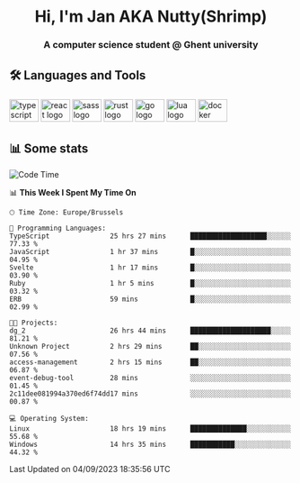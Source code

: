 <h1 align="center">Hi, I'm Jan AKA Nutty(Shrimp)</h1>
<h3 align="center">A computer science student @ Ghent university</h3>

<h2 align="left">🛠️ Languages and Tools</h2>

###

<div align="left">
  <img src="https://cdn.jsdelivr.net/gh/devicons/devicon/icons/typescript/typescript-original.svg" height="40" width="52" alt="typescript logo"  />
  <img src="https://cdn.jsdelivr.net/gh/devicons/devicon/icons/react/react-original.svg" height="40" width="52" alt="react logo"  />
  <img src="https://cdn.jsdelivr.net/gh/devicons/devicon/icons/sass/sass-original.svg" height="40" width="52" alt="sass logo"  />
  <img src="https://cdn.jsdelivr.net/gh/devicons/devicon/icons/rust/rust-plain.svg" height="40" width="52" alt="rust logo"  />
  <img src="https://cdn.jsdelivr.net/gh/devicons/devicon/icons/go/go-original.svg" height="40" width="52" alt="go logo"  />
  <img src="https://cdn.jsdelivr.net/gh/devicons/devicon/icons/lua/lua-original.svg" height="40" width="52" alt="lua logo"  />
  <img src="https://cdn.jsdelivr.net/gh/devicons/devicon/icons/docker/docker-original.svg" height="40" width="52" alt="docker logo"  />
</div>

<h2>📊 Some stats</h2>

<!--START_SECTION:waka-->
![Code Time](http://img.shields.io/badge/Code%20Time-3%2C649%20hrs%205%20mins-blue)

📊 **This Week I Spent My Time On** 

```text
🕑︎ Time Zone: Europe/Brussels

💬 Programming Languages: 
TypeScript               25 hrs 27 mins      ███████████████████░░░░░░   77.33 % 
JavaScript               1 hr 37 mins        █░░░░░░░░░░░░░░░░░░░░░░░░   04.95 % 
Svelte                   1 hr 17 mins        █░░░░░░░░░░░░░░░░░░░░░░░░   03.90 % 
Ruby                     1 hr 5 mins         █░░░░░░░░░░░░░░░░░░░░░░░░   03.32 % 
ERB                      59 mins             █░░░░░░░░░░░░░░░░░░░░░░░░   02.99 % 

🐱‍💻 Projects: 
dg_2                     26 hrs 44 mins      ████████████████████░░░░░   81.21 % 
Unknown Project          2 hrs 29 mins       ██░░░░░░░░░░░░░░░░░░░░░░░   07.56 % 
access-management        2 hrs 15 mins       ██░░░░░░░░░░░░░░░░░░░░░░░   06.87 % 
event-debug-tool         28 mins             ░░░░░░░░░░░░░░░░░░░░░░░░░   01.45 % 
2c11dee081994a370ed6f74dd17 mins             ░░░░░░░░░░░░░░░░░░░░░░░░░   00.87 % 

💻 Operating System: 
Linux                    18 hrs 19 mins      ██████████████░░░░░░░░░░░   55.68 % 
Windows                  14 hrs 35 mins      ███████████░░░░░░░░░░░░░░   44.32 % 
```


 Last Updated on 04/09/2023 18:35:56 UTC
<!--END_SECTION:waka-->
